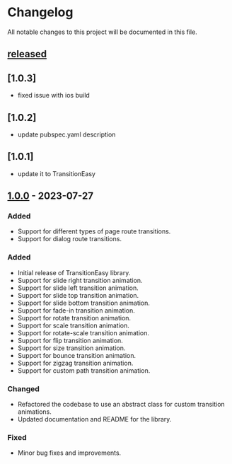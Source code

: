 Changelog
=========

All notable changes to this project will be documented in this file.

## [released]

## [1.0.3]
- fixed issue with ios build

## [1.0.2]
- update pubspec.yaml description

## [1.0.1] 
- update it to TransitionEasy


## [1.0.0] - 2023-07-27

### Added
- Support for different types of page route transitions.
- Support for dialog route transitions.

### Added
- Initial release of TransitionEasy library.
- Support for slide right transition animation.
- Support for slide left transition animation.
- Support for slide top transition animation.
- Support for slide bottom transition animation.
- Support for fade-in transition animation.
- Support for rotate transition animation.
- Support for scale transition animation.
- Support for rotate-scale transition animation.
- Support for flip transition animation.
- Support for size transition animation.
- Support for bounce transition animation.
- Support for zigzag transition animation.
- Support for custom path transition animation.

### Changed
- Refactored the codebase to use an abstract class for custom transition animations.
- Updated documentation and README for the library.

### Fixed
- Minor bug fixes and improvements.

[released]: https://github.com/georgesamirmansour/easyTransition
[1.0.0]: https://github.com/georgesamirmansour/easyTransition

